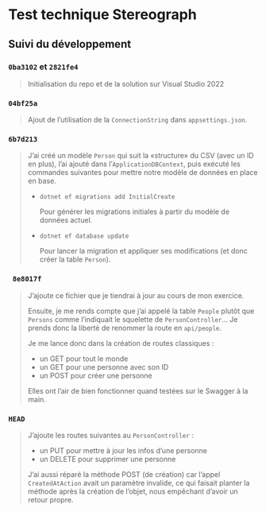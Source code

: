 # Test technique Stereograph

## Suivi du développement

### `0ba3102` et `2821fe4`

> Initialisation du repo et de la solution sur Visual Studio 2022

### `04bf25a`

> Ajout de l’utilisation de la `ConnectionString` dans `appsettings.json`.

### `6b7d213`

> J’ai créé un modèle `Person` qui suit la «structure» du CSV (avec un ID en plus), l’ai ajouté dans l’`ApplicationDBContext`, puis exécuté les commandes suivantes pour mettre notre modèle de données en place en base.
>
> - `dotnet ef migrations add InitialCreate`
>
>   Pour générer les migrations initiales à partir du modèle de données actuel.
>
> - `dotnet ef database update`
>
>   Pour lancer la migration et appliquer ses modifications (et donc créer la table `Person`).

### ` 8e8017f`

> J’ajoute ce fichier que je tiendrai à jour au cours de mon exercice.
>
> Ensuite, je me rends compte que j’ai appelé la table `People` plutôt que `Persons` comme l’indiquait le squelette de `PersonController`… Je prends donc la liberté de renommer la route en `api/people`.
>
> Je me lance donc dans la création de routes classiques :
>
> - un GET pour tout le monde
> - un GET pour une personne avec son ID
> - un POST pour créer une personne
>
> Elles ont l’air de bien fonctionner quand testées sur le Swagger à la main.

### `HEAD`

> J’ajoute les routes suivantes au `PersonController` :
>
> - un PUT pour mettre à jour les infos d’une personne
> - un DELETE pour supprimer une personne
>
> J’ai aussi réparé la méthode POST (de création) car l’appel `CreatedAtAction` avait un paramètre invalide, ce qui faisait planter la méthode après la création de l’objet, nous empêchant d’avoir un retour propre.
